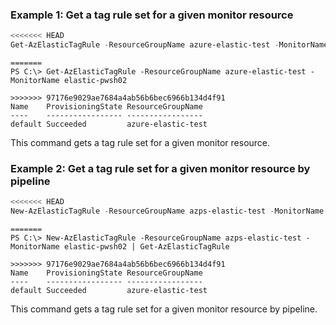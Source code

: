### Example 1: Get a tag rule set for a given monitor resource
```powershell
<<<<<<< HEAD
Get-AzElasticTagRule -ResourceGroupName azure-elastic-test -MonitorName elastic-pwsh02
```

```output
=======
PS C:\> Get-AzElasticTagRule -ResourceGroupName azure-elastic-test -MonitorName elastic-pwsh02

>>>>>>> 97176e9029ae7684a4ab56b6bec6966b134d4f91
Name    ProvisioningState ResourceGroupName
----    ----------------- -----------------
default Succeeded         azure-elastic-test
```

This command gets a tag rule set for a given monitor resource.

### Example 2: Get a tag rule set for a given monitor resource by pipeline
```powershell
<<<<<<< HEAD
New-AzElasticTagRule -ResourceGroupName azps-elastic-test -MonitorName elastic-pwsh02 | Get-AzElasticTagRule
```

```output
=======
PS C:\> New-AzElasticTagRule -ResourceGroupName azps-elastic-test -MonitorName elastic-pwsh02 | Get-AzElasticTagRule

>>>>>>> 97176e9029ae7684a4ab56b6bec6966b134d4f91
Name    ProvisioningState ResourceGroupName
----    ----------------- -----------------
default Succeeded         azure-elastic-test
```

This command gets a tag rule set for a given monitor resource by pipeline.

